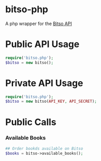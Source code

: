 # bitso-php #

A php wrapper for the [Bitso API](https://bitso.com/api_info/) 


# Public API Usage #

```php
require('bitso.php');
$bitso = new bitso();
```

# Private API Usage #
```php
require('bitso.php');
$bitso = new bitso(API_KEY, API_SECRET);
```

# Public Calls #

### Available Books ###

```php
## Order bookds available on Bitso
$books = bitso->available_books();
```

